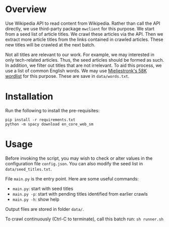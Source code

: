 # Overview
Use Wikipedia API to read content from Wikipedia. Rather than call the API directly, we use third-party package `mwclient` for this purpose. We start from a seed list of article titles. We crawl these articles via the API. Then we extract more article titles from the links contained in crawled articles. These new titles will be crawled at the next batch.

Not all titles are relevant to our work. For example, we may interested in only tech-related articles. Thus, the seed articles should be formed as such. In addition, we filter out titles that are not irrelevant. To aid this process, we use a list of common English words. We may use [Mieliestronk's 58K wordlist](http://www.mieliestronk.com/wordlist.html) for this purpose. These are save in `data/words.txt`.


# Installation
Run the following to install the pre-requisites:
```
pip install -r requirements.txt
python -m spacy download en_core_web_sm
```


# Usage
Before invoking the script, you may wish to check or alter values in the configuration file `config.json`. You can also modify the seed list in `data/seed_titles.txt`.

File `main.py` is the entry point. Here are some useful commands:
* `main.py`: start with seed titles
* `main.py -p`: start with pending titles identified from earlier crawls
* `main.py -h`: show help

Output files are stored in folder `data/`.

To crawl continuously (Ctrl-C to terminate), call this batch run: `sh runner.sh`